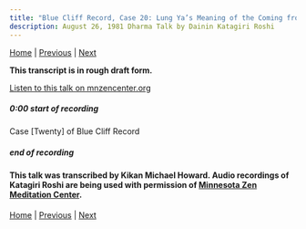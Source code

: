 ```yaml
---
title: "Blue Cliff Record, Case 20: Lung Ya’s Meaning of the Coming from the West – Talk 1"
description: August 26, 1981 Dharma Talk by Dainin Katagiri Roshi
---
```


[Home](index#1981) \| 
[Previous](unfinished-1981-1) \| 
[Next](unfinished-1981-2) 

**This transcript is in rough draft form.**

<a href="https://www.mnzencenter.org/the-dainin-katagiri-audio-archive/blue-cliff-record-case-20-lecture-1" target="_blank">Listen to this talk on mnzencenter.org</a>

<a name="000"></a>
##### 0:00 start of recording


Case [Twenty] of Blue Cliff Record




##### end of recording


#### This talk was transcribed by Kikan Michael Howard. Audio recordings of Katagiri Roshi are being used with permission of [Minnesota Zen Meditation Center](https://www.mnzencenter.org/katagiri-project.html).

[Home](index#1981) \| 
[Previous](unfinished-1981-1) \| 
[Next](unfinished-1981-2)